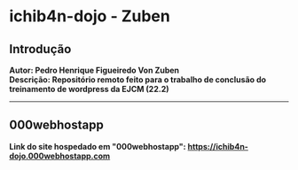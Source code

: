# <strong>ichib4n-dojo - Zuben

## Introdução

Autor: Pedro Henrique Figueiredo Von Zuben
<br>
Descrição: Repositório remoto feito para o trabalho de conclusão do treinamento de wordpress da EJCM (22.2)
<br>
<hr>
    
## 000webhostapp ##

Link do site hospedado em "000webhostapp": https://ichib4n-dojo.000webhostapp.com

